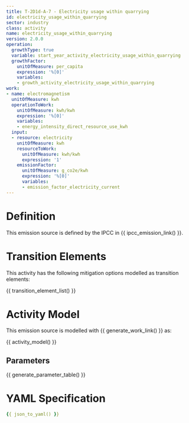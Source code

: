 ```yaml
---
title: T-2D1d-A-7 - Electricity usage within quarrying
id: electricity_usage_within_quarrying
sector: industry
class: activity
name: electricity_usage_within_quarrying
version: 2.0.0
operation:
  growthType: true
  variable: start_year_activity_electricity_usage_within_quarrying
  growthFactor:
    unitOfMeasure: per_capita
    expression: '%[0]'
    variables:
    - growth_activity_electricity_usage_within_quarrying
work:
- name: electromagnetism
  unitOfMeasure: kwh
  operationToWork:
    unitOfMeasure: kwh/kwh
    expression: '%[0]'
    variables:
    - energy_intensity_direct_resource_use_kwh
  input:
  - resource: electricity
    unitOfMeasure: kwh
    resourceToWork:
      unitOfMeasure: kwh/kwh
      expression: '1'
    emissionFactor:
      unitOfMeasure: g_co2e/kwh
      expression: '%[0]'
      variables:
      - emission_factor_electricity_current
---
```



# Definition
This emission source is defined by the IPCC in {{ ipcc_emission_link() }}.

# Transition Elements

This activity has the following mitigation options modelled as transition elements:

{{ transition_element_list() }}

# Activity Model
This emission source is modelled with {{ generate_work_link() }} as:

{{ activity_model() }}

## Parameters

{{ generate_parameter_table() }}

# YAML Specification

```yaml
{{ json_to_yaml() }}
```


